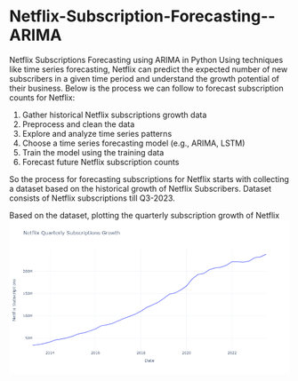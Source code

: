 # Netflix-Subscription-Forecasting--ARIMA
Netflix Subscriptions Forecasting using ARIMA in Python
Using techniques like time series forecasting, Netflix can predict the expected number of new subscribers in a given time period and understand the growth potential of their business. Below is the process we can follow to forecast subscription counts for Netflix:

1. Gather historical Netflix subscriptions growth data
2. Preprocess and clean the data
3. Explore and analyze time series patterns
4. Choose a time series forecasting model (e.g., ARIMA, LSTM)
5. Train the model using the training data
6. Forecast future Netflix subscription counts

So the process for forecasting subscriptions for Netflix starts with collecting a dataset based on the historical growth of Netflix Subscribers. Dataset consists of Netflix subscriptions till Q3-2023.

Based on the dataset, plotting the quarterly subscription growth of Netflix
![png](./Plot1.png)
